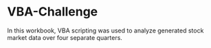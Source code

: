 # VBA-Challenge
In this workbook, VBA scripting was used to analyze generated stock market data over four separate quarters.
